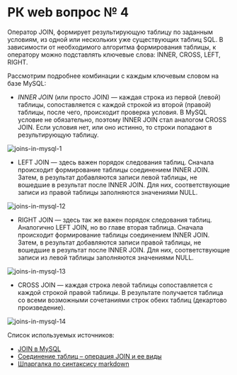 # РК web вопрос № 4
Оператор JOIN, формирует результирующую таблицу по заданным условиям, из одной или нескольких уже существующих таблиц SQL. В зависимости от необходимого алгоритма формирования таблицы, к оператору можно подставлять ключевые слова: INNER, CROSS, LEFT, RIGHT.

Рассмотрим подробнее комбинации с каждым ключевым словом на базе MySQL:

* *INNER JOIN* (или просто JOIN) — каждая строка из первой (левой) таблицы, сопоставляется с каждой строкой из второй (правой) таблицы, после чего, происходит проверка условия. В MySQL условие не обязательно, поэтому INNER JOIN стал аналогом CROSS JOIN. Если условия нет, или оно истинно, то строки попадают в результирующую таблицу.

![joins-in-mysql-1](https://user-images.githubusercontent.com/62558636/123510546-e7ec9200-d684-11eb-916c-feb51eca5b13.jpg)

* LEFT JOIN — здесь важен порядок следования таблиц. Сначала происходит формирование таблицы соединением INNER JOIN. Затем, в результат добавляются записи левой таблицы, не вошедшие в результат после INNER JOIN. Для них, соответствующие записи из правой таблицы заполняются значениями NULL.

![joins-in-mysql-12](https://user-images.githubusercontent.com/62558636/123510585-0e123200-d685-11eb-905d-295ea029a98f.jpg)

* RIGHT JOIN — здесь так же важен порядок следования таблиц. Аналогично LEFT JOIN, но во главе вторая таблица. Сначала происходит формирование таблицы соединением INNER JOIN. Затем, в результат добавляются записи правой таблицы, не вошедшие в результат после INNER JOIN. Для них, соответствующие записи из левой таблицы заполняются значениями NULL.

![joins-in-mysql-13](https://user-images.githubusercontent.com/62558636/123510623-4a459280-d685-11eb-8630-47b98e9daf8b.jpg)

* CROSS JOIN — каждая строка левой таблицы сопоставляется с каждой строкой правой таблицы. В результате получается таблица со всеми возможными сочетаниями строк обеих таблиц (декартово произведение). 

![joins-in-mysql-14](https://user-images.githubusercontent.com/62558636/123510672-7bbe5e00-d685-11eb-99b0-4df0c5f665a6.jpg)

Список используемых источников:
* [JOIN в MySQL](https://www.riwkus.pro/notes/web/back-end/mysql-sql/inner-join-in-mysql,-left,-right,-full,-cross-what-it-is-and-how-to-use/)
* [Соединение таблиц – операция JOIN и ее виды](https://office-menu.ru/uroki-sql/92-sql-join)
* [Шпаргалка по синтаксису markdown](http://ilfire.ru/kompyutery/shpargalka-po-sintaksisu-markdown-markdaun-so-vsemi-samymi-populyarnymi-tegami/#link6)
